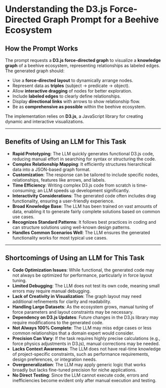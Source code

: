 # Understanding the D3.js Force-Directed Graph Prompt for a Beehive Ecosystem

## **How the Prompt Works**

The prompt requests a **D3.js force-directed graph** to visualize a **knowledge graph** of a beehive ecosystem, representing relationships as labeled edges. The generated graph should:

- Use a **force-directed layout** to dynamically arrange nodes.
- Represent data as **triples** (subject → predicate → object).
- Allow **interactive dragging** of nodes for better exploration.
- Include **labeled edges** to clearly define relationships.
- Display **directional links** with arrows to show relationship flow.
- Be as **comprehensive as possible** within the beehive ecosystem.

The implementation relies on **D3.js**, a JavaScript library for creating dynamic and interactive visualizations.

---

## **Benefits of Using an LLM for This Task**

- **Rapid Prototyping**: The LLM quickly generates functional D3.js code, reducing manual effort in searching for syntax or structuring the code.
- **Complex Relationship Mapping**: It efficiently structures hierarchical data into a JSON-based graph format.
- **Customization**: The response can be tailored to include specific nodes, relationships, features like arrows, and labels.
- **Time Efficiency**: Writing complex D3.js code from scratch is time-consuming; an LLM speeds up development significantly.
- **Interactivity Considerations**: The generated code often includes drag functionality, ensuring a user-friendly experience.
- **Broad Knowledge Base**: The LLM has been trained on vast amounts of data, enabling it to generate fairly complete solutions based on common use cases.
- **Recognizes Standard Patterns**: It follows best practices in coding and can structure solutions using well-known design patterns.
- **Handles Common Scenarios Well**: The LLM ensures the generated functionality works for most typical use cases.

---

## **Shortcomings of Using an LLM for This Task**

- **Code Optimization Issues**: While functional, the generated code may not always be optimized for performance, particularly in force layout tuning.
- **Limited Debugging**: The LLM does not test its own code, meaning small errors may require manual debugging.
- **Lack of Creativity in Visualization**: The graph layout may need additional refinements for clarity and readability.
- **Handling Large Datasets**: As the ecosystem grows, manual tuning of force parameters and layout constraints may be necessary.
- **Dependency on D3.js Updates**: Future changes in the D3.js library may require modifications to the generated code.
- **Not Always 100% Complete**: The LLM may miss edge cases or less common relationships that a domain expert would consider.
- **Precision Can Vary**: If the task requires highly precise calculations (e.g., force physics adjustments in D3.js), manual corrections may be needed.
- **Lacks Context Awareness**: The LLM does not have real-time knowledge of project-specific constraints, such as performance requirements, design preferences, or integration needs.
- **Overgeneralization**: The LLM may apply generic logic that works broadly but lacks fine-tuned precision for niche applications.
- **No Direct Testing**: Since the LLM cannot execute code, errors and inefficiencies become evident only after manual execution and testing.

